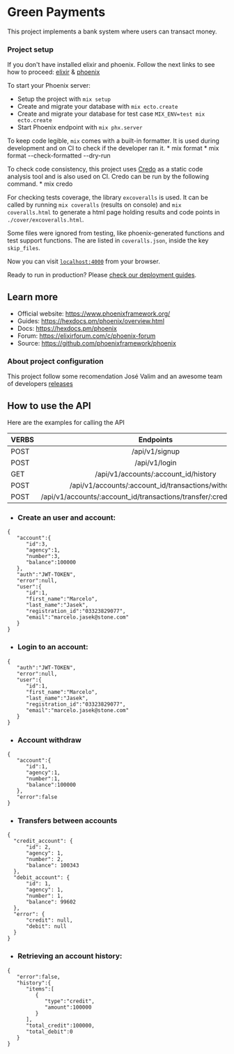 # Green Payments

This project implements a bank system where users can transact money.

### Project setup

If you don't have installed elixir and phoenix. Follow the next links to see how to proceed: [elixir](elixir.md) & [phoenix](phoenix.md)


To start your Phoenix server:

  * Setup the project with `mix setup`
  * Create and migrate your database with `mix ecto.create`
  * Create and migrate your database for test case `MIX_ENV=test mix ecto.create`
  * Start Phoenix endpoint with `mix phx.server`

  To keep code legible, `mix` comes with a built-in formatter. It is used during development and on CI to check if the developer ran it.
    * mix format
    * mix format --check-formatted --dry-run
  
  To check code consistency, this project uses [Credo](https://github.com/rrrene/credo) as a static code analysis tool and is also used on CI. Credo can be run by the following command.
    * mix credo

  For checking tests coverage, the library `excoveralls` is used. It can be called by running `mix coveralls` (results on console) and `mix coveralls.html` to generate a html page holding results and code points in `./cover/excoveralls.html`.

  Some files were ignored from testing, like phoenix-generated functions and test support functions. The are listed in `coveralls.json`, inside the key `skip_files`.

Now you can visit [`localhost:4000`](http://localhost:4000) from your browser.

Ready to run in production? Please [check our deployment guides](https://hexdocs.pm/phoenix/deployment.html).

## Learn more

  * Official website: https://www.phoenixframework.org/
  * Guides: https://hexdocs.pm/phoenix/overview.html
  * Docs: https://hexdocs.pm/phoenix
  * Forum: https://elixirforum.com/c/phoenix-forum
  * Source: https://github.com/phoenixframework/phoenix


### About project configuration

This project follow some recomendation José Valim and an awesome team of developers [releases](https://github.com/phoenixframework/phoenix/blob/master/guides/deployment/releases.md)

## How to use the API

Here are the examples for calling the API

|   VERBS    |   Endpoints                                                             |
|------------|:-----------------------------------------------------------------------:|
|POST        | /api/v1/signup                                                          |
|POST        | /api/v1/login                                                           |
|GET         | /api/v1/accounts/:account_id/history                                    |
|POST        | /api/v1/accounts/:account_id/transactions/withdraw                      |
|POST        | /api/v1/accounts/:account_id/transactions/transfer/:credit_account_id   |

- ### Create an user and account:

```
{
   "account":{
      "id":3,
      "agency":1,
      "number":3,
      "balance":100000
   },
   "auth":"JWT-TOKEN",
   "error":null,
   "user":{
      "id":1,
      "first_name":"Marcelo",
      "last_name":"Jasek",
      "registration_id":"03323829077",
      "email":"marcelo.jasek@stone.com"
   }
}
```

- ### Login to an account:

```
{
   "auth":"JWT-TOKEN",
   "error":null,
   "user":{
      "id":1,
      "first_name":"Marcelo",
      "last_name":"Jasek",
      "registration_id":"03323829077",
      "email":"marcelo.jasek@stone.com"
   }
}
```

- ### Account withdraw

```
{
   "account":{
      "id":1,
      "agency":1,
      "number":1,
      "balance":100000
   },
   "error":false
}
```

- ### Transfers between accounts

```
{
  "credit_account": {
      "id": 2,
      "agency": 1,
      "number": 2,
      "balance": 100343
  },
  "debit_account": {
      "id": 1,
      "agency": 1,
      "number": 1,
      "balance": 99602
  },
  "error": {
      "credit": null,
      "debit": null
  }
}
```

- ### Retrieving an account history:

```
{
   "error":false,
   "history":{
      "items":[
         {
            "type":"credit",
            "amount":100000
         }
      ],
      "total_credit":100000,
      "total_debit":0
   }
}
```
